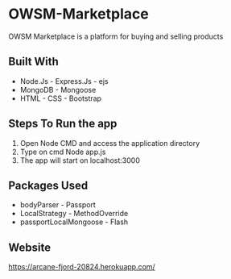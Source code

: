 # OWSM-Marketplace
OWSM Marketplace is a platform for buying and selling products

## Built With
* Node.Js - Express.Js - ejs
* MongoDB - Mongoose
* HTML - CSS - Bootstrap

## Steps To Run the app
1. Open Node CMD and access the application directory
2. Type on cmd Node app.js
3. The app will start on localhost:3000

## Packages Used
* bodyParser - Passport
* LocalStrategy - MethodOverride
* passportLocalMongoose - Flash

## Website
https://arcane-fjord-20824.herokuapp.com/
